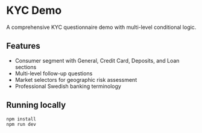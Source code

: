 # KYC Demo

A comprehensive KYC questionnaire demo with multi-level conditional logic.

## Features
- Consumer segment with General, Credit Card, Deposits, and Loan sections
- Multi-level follow-up questions
- Market selectors for geographic risk assessment
- Professional Swedish banking terminology

## Running locally
```bash
npm install
npm run dev
```
